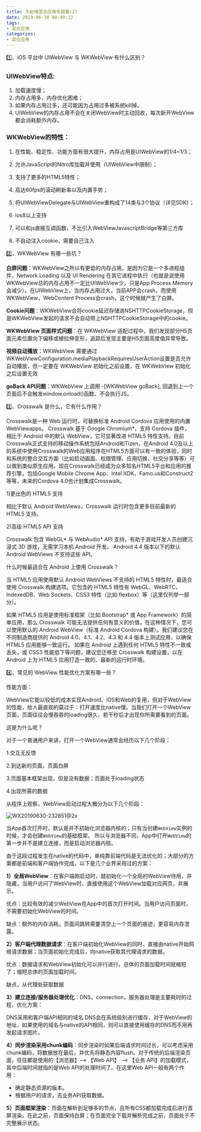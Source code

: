 ```yaml
---
title: 大前端混合应用专题篇(2)
date: 2019-06-30 08:49:22
tags: 
- 混合应用
categories: 
- 混合应用
---
```




1️⃣、iOS 平台中 UIWebView 与 WKWebView 有什么区别？

### UIWebView特点:

1. 加载速度慢；
2. 内存占用多，内存优化困难；
3. 如果内存占用过多，还可能因为占用过多被系统kill掉。
4. UIWebView的内存占用不会在关闭WebView时主动回收，每次新开WebView都会消耗额外内存。

### WKWebView的特性：

1. 在性能、稳定性、功能方面有很大提升，内存占用是UIWebView的1/4~1/3；

1. 允许JavaScript的Nitro库加载并使用（UIWebView中限制）；
2. 支持了更多的HTML5特性；
3. 高达60fps的滚动刷新率以及内置手势；
4. 将UIWebViewDelegate与UIWebView重构成了14类与3个协议（详见SDK）；
5. ios8以上支持
6. 可以和js直接互调函数，不比引入WebViewJavascriptBridge等第三方库
7. 不自动注入cookie，需要自己注入



2️⃣、WKWebView 有哪一些坑？

**白屏问题**：WKWebView之所以有更低的内存占用，是因为它是一个多进程组件，Network Loading 以及 UI Rendering 在其它进程中执行（也就是说使用WKWebView总的内存占用不一定比UIWebView少，只是App Process Memory会减少）。在UIWebView上，当内存占用过大，当前APP会crash，而使用WKWebView，WebContent Process会crash，这个时候就产生了白屏。

**Cookie问题**：WKWebView会将cookie延迟存储进NSHTTPCookieStorage，但是WKWebView发起的请求不会自动带上NSHTTPCookieStorage中的cookie。

**WKWebView 页面样式问题**：在 WKWebView 适配过程中，我们发现部分H5页面元素位置向下偏移或被拉伸变形，追踪后发现主要是H5页面高度值异常导致。

**视频自动播放**：WKWebView 需要通过WKWebViewConfiguration.mediaPlaybackRequiresUserAction设置是否允许自动播放，但一定要在 WKWebView 初始化之前设置，在 WKWebView 初始化之后设置无效

**goBack API问题**：WKWebView 上调用 -[WKWebView goBack], 回退到上一个页面后不会触发window.onload()函数、不会执行JS。



3️⃣、Crosswalk 是什么，它有什么作用？

Crosswalk是一种 Web 运行时，可替换标准 Android Cordova 应用使用的内置 WebViewapps。 Crosswalk 基于 Google Chromium*，支持 Cordova 插件，相比于 Android 中的默认 WebView，它可显著改进 HTML5 特性支持。目前Crosswalk正式支持的移动操作系统包括Android和Tizen，在Android 4.0及以上的系统中使用Crosswalk的Web应用程序在HTML5方面可以有一致的体验，同时和系统的整合交互方面（比如启动画面、权限管理、应用切换、社交分享等等）可以做到类似原生应用。现在Crosswalk已经成为众多知名HTML5平台和应用的推荐引擎，包括Google Mobile Chrome App、Intel XDK、Famo.us和Construct2等等，未来的Cordova 4.0也计划集成Crosswalk。

1)更出色的 HTML5 支持

相比于默认 Android WebViews，Crosswalk 运行时包含更多目前最新的 HTML5 支持。

2)高级 HTML5 API 支持

Crosswalk 包含 WebGL* 与 WebAudio* API 支持，有助于游戏开发人员创建沉浸式 3D 游戏，无需学习本机 Android 开发。 Android 4.4 版本以下的默认 Android WebViews 不支持这些 API。



什么时候最适合在 Android 上使用 Crosswalk？

当 HTML5 应用使用默认 Android WebViews 不支持的 HTML5 特性时，最适合使用 Crosswalk 构建选项。它包含的 HTML5 特性有 WebGL、WebRTC、IndexedDB、Web Sockets、CSS3 特性（比如 flexbox）等（这里仅列举一部分）。

如果 HTML5 应用是使用标准框架（比如 Bootstrap* 或 App Framework）的简单应用，那么 Crosswalk 可能无法提供任何有意义的价值，在这种情况下，您可以使用默认的 Android WebView（标准 Android Cordova 构建）。我们建议您在不同制造商提供的 Android 4.0、4.1、4.2、4.3 和 4.4 版本上测试应用，以确保 HTML5 应用能够一致运行。 如果在 Android 上遇到任何 HTML5 特性不一致或丢失，或 CSS3 性能低下等问题，建议您迁移至 Crosswalk 构建设置，以在 Android 上为 HTML5 应用打造一致的、最新的运行时环境。





4️⃣、常见的 WebView 性能优化方案有哪一些？

性能方面：

WebView它能以较低的成本实现Android、iOS和Web的复用，但对于WebView的性能，给人最直观的莫过于：打开速度比native慢。当我们打开一个WebView页面，页面往往会慢吞吞的loading很久，若干秒后才出现你所需要看到的页面。

这是为什么呢？

对于一个普通用户来讲，打开一个WebView通常会经历以下几个阶段：

1.交互无反馈

2.到达新的页面，页面白屏

3.页面基本框架出现，但是没有数据；页面处于loading状态

4.出现所需的数据



从程序上观察，WebView启动过程大概分为以下几个阶段：

![WX20190630-232851@2x](http://118.24.241.76/WX20190630-232851@2x.png)

当App首次打开时，默认是并不初始化浏览器内核的；只有当创建`WebView`实例的时候，才会创建`WebView`的基础框架。
所以与浏览器不同，App中打开`WebView`的第一步并不是建立连接，而是启动浏览器内核。



由于这段过程发生在native的代码中，单纯靠前端代码是无法优化的；大部分的方案都是前端和客户端协作完成，以下是几个业界采用过的方案：



**1）全局WebView**：在客户端刚启动时，就初始化一个全局的WebView待用，并隐藏，当用户访问了WebView时，直接使用这个WebView加载对应网页，并展示。

优点：比较有效的减少WebView在App中的首次打开时间。当用户访问页面时，不需要初始化WebView的时间。

缺点：额外的内存消耗。页面间跳转需要清空上一个页面的痕迹，更容易内存泄露。

**2）客户端代理数据请求**：在客户端初始化WebView的同时，直接由native开始网络请求数据；当页面初始化完成后，向native获取其代理请求的数据。

优点：数据请求和WebView初始化可以并行进行，总体的页面加载时间就缩短了；缩短总体的页面加载时间。

缺点，从代理处获取数据

**3）建立连接/服务器处理优化**：DNS，connection，服务器处理是主要耗时的过程，优化方案：

DNS采用和客户端API相同的域名
DNS会在系统级别进行缓存，对于WebView的地址，如果使用的域名与native的API相同，则可以直接使用缓存的DNS而不用再发起请求图片。

**4）同步渲染采用chunk编码**：同步渲染时如果后端请求时间过长，可以考虑采用chunk编码，将数据放在最后，并优先将静态内容flush。对于传统的后端渲染页面，往往都是使用的【浏览器】--> 【Web API】 --> 【业务 API】的加载模式，其中后端时间就指的是Web API的处理时间了。在这里Web API一般有两个作用：

- 确定静态资源的版本。
- 根据用户的请求，去业务API获取数据。

**5）页面框架渲染**：页面在解析到足够多的节点，且所有CSS都加载完成后进行首屏渲染。在此之前，页面保持白屏；在页面完全下载并解析完成之前，页面处于不完整展示状态。

